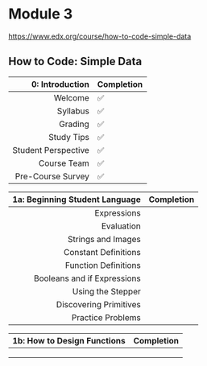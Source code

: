 # Module 3

https://www.edx.org/course/how-to-code-simple-data

## How to Code: Simple Data

|     0: Introduction | Completion         |
| ------------------: | ------------------ |
|             Welcome | :white_check_mark: |
|            Syllabus | :white_check_mark: |
|             Grading | :white_check_mark: |
|          Study Tips | :white_check_mark: |
| Student Perspective | :white_check_mark: |
|         Course Team | :white_check_mark: |
|   Pre-Course Survey | :white_check_mark: |

| 1a: Beginning Student Language | Completion |
| -----------------------------: | ---------- |
|                    Expressions |            |
|                     Evaluation |            |
|             Strings and Images |            |
|           Constant Definitions |            |
|           Function Definitions |            |
|    Booleans and if Expressions |            |
|              Using the Stepper |            |
|         Discovering Primitives |            |
|              Practice Problems |            |

| 1b: How to Design Functions | Completion |
| --------------------------: | ---------- |
|                             |            |
|                             |            |
|                             |            |
